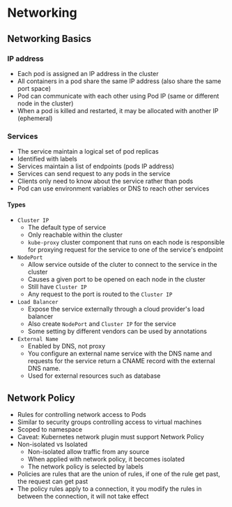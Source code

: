 # Networking

## Networking Basics

### IP address
- Each pod is assigned an IP address in the cluster
- All containers in a pod share the same IP address (also share the same port space)
- Pod can communicate with each other using Pod IP (same or different node in the cluster)
- When a pod is killed and restarted, it may be allocated with another IP (ephemeral)

### Services
- The service maintain a logical set of pod replicas
- Identified with labels
- Services maintain a list of endpoints (pods IP address)
- Services can send request to any pods in the service
- Clients only need to know about the service rather than pods
- Pod can use environment variables or DNS to reach other services

#### Types
- `Cluster IP`
    - The default type of service
    - Only reachable within the cluster
    - `kube-proxy` cluster component that runs on each node is responsible for proxying request for the service to one of the service's endpoint
- `NodePort`
    - Allow service outside of the cluter to connect to the service in the cluster
    - Causes a given port to be opened on each node in the cluster
    - Still have `Cluster IP`
    - Any request to the port is routed to the `Cluster IP`
- `Load Balancer`
    - Expose the service externally through a cloud provider's load balancer
    - Also create `NodePort` and `Cluster IP` for the service
    - Some setting by different vendors can be used by annotations
- `External Name`
    - Enabled by DNS, not proxy
    - You configure an external name service with the DNS name and requests for the service return a CNAME record with the external DNS name.
    - Used for external resources such as database

## Network Policy
- Rules for controlling network access to Pods
- Similar to security groups controlling access to virtual machines 
- Scoped to namespace
- Caveat: Kubernetes network plugin must support Network Policy
- Non-isolated vs Isolated
    - Non-isolated allow traffic from any source
    - When applied with network policy, it becomes isolated
    - The network policy is selected by labels
- Policies are rules that are the union of rules, if one of the rule get past, the request can get past
- The policy rules apply to a connection, it you modify the rules in between the connection, it will not take effect


